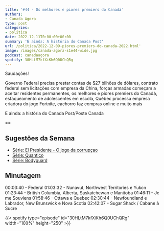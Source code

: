 ```yaml
---
title: '#44 - Os melhores e piores premiers do Canadá'
authors:
- Canada Agora
type: post
categories:
- politica
date: 2022-12-11T0:00:00+00:00
summary: 'E ainda: A história do Canada Post'
url: /politica/2022-12-09-piores-premiers-do-canada-2022.html'
image: /images/canada-agora-s1e44-wide.jpg
podcast: canadaagora
spotify: 30HLtM7kfXiKh6Q0UChQRg
---
```


Saudações!

Governo Federal precisa prestar contas de $27 bilhões de dólares, contrato federal sem licitações com empresa da China, forças armadas começam a aceitar residentes permanentes, os melhores e piores premiers do Canadá, esfaqueamento de adolescentes em escola, Québec processa empresa criadora do jogo Fortnite, cachorro faz compras online e muito mais

E ainda: a história do Canada Post/Poste Canada

==

## Sugestões da Semana
- [Série: El Presidente - O jogo da corrupçao](https://www.imdb.com/title/tt10091306/)
- [Série: Quantico](https://www.imdb.com/title/tt4428122/)
- [Série: Bodyguard](https://www.imdb.com/title/tt7493974/)

## Minutagem
00:03:40 - Federal
01:03:32 - Nunavut, Northwest Territories e Yukon
01:23:44 - British Columbia, Alberta, Saskatchewan e Manitoba
01:46:11 - Je me Souviens
01:58:46 - Ottawa e Quebec
02:30:44 - Newfoundland e Labrador, New Brunswick e Nova Scotia
02:42:07 - Sugar Shack / Cabane à Sucre

{{< spotify type="episode" id="30HLtM7kfXiKh6Q0UChQRg" width="100%" height="250" >}}

